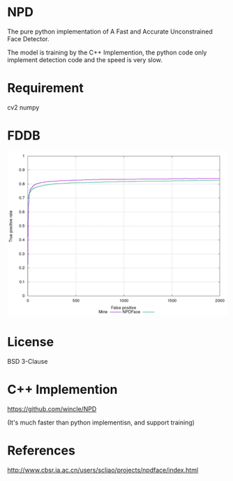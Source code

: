 # NPD

The pure python implementation of A Fast and Accurate Unconstrained Face Detector. 

The model is training by the C++ Implemention, the python code only implement detection code and the speed is very slow.


# Requirement

cv2
numpy


# FDDB
![discROC](https://github.com/wincle/NPD_python/blob/master/discROC-compare.png?raw=true)

# License

BSD 3-Clause

# C++ Implemention

https://github.com/wincle/NPD

(It's much faster than python implementisn, and support training)

# References

http://www.cbsr.ia.ac.cn/users/scliao/projects/npdface/index.html
